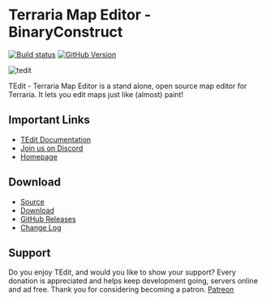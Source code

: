 # Terraria Map Editor - BinaryConstruct

[![Build status](https://ci.appveyor.com/api/projects/status/xi3k3j54un10a0o4?svg=true)](https://ci.appveyor.com/project/BinaryConstruct/terraria-map-editor) [![GitHub Version](https://img.shields.io/github/tag/TEdit/Terraria-Map-Editor.svg?label=GitHub)](https://github.com/TEdit/Terraria-Map-Editor)

![tedit](https://github.com/TEdit/Terraria-Map-Editor/raw/master/src/TEdit/Images/Toolbar/tedit.png)

TEdit - Terraria Map Editor is a stand alone, open source map editor for Terraria. It lets you edit maps just like (almost) paint!

## Important Links

- [TEdit Documentation](https://docs.binaryconstruct.com/)
- [Join us on Discord](https://discord.gg/xHcHd7mfpn)
- [Homepage](http://binaryconstruct.com/)

## Download

- [Source](http://github.com/TEdit/Terraria-Map-Editor)
- [Download](http://www.binaryconstruct.com/downloads/) 
- [GitHub Releases](https://github.com/TEdit/Terraria-Map-Editor/releases)
- [Change Log](http://github.com/TEdit/Terraria-Map-Editor/commits/master)

## Support

Do you enjoy TEdit, and would you like to show your support? Every donation is appreciated and helps keep development going, servers online and ad free. Thank you for considering becoming a patron. [Patreon](https://www.patreon.com/join/BinaryConstruct)
